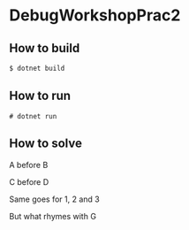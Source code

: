 # DebugWorkshopPrac2
## How to build
```bash
$ dotnet build
```

## How to run
```
# dotnet run
```

## How to solve
A before B

C before D

Same goes for 1, 2 and 3

But what rhymes with G